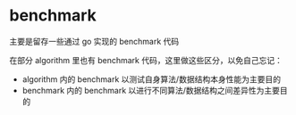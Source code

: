 # benchmark

主要是留存一些通过 go 实现的 benchmark 代码

在部分 algorithm 里也有 benchmark 代码，这里做这些区分，以免自己忘记：

- algorithm 内的 benchmark 以测试自身算法/数据结构本身性能为主要目的
- benchmark 内的 benchmark 以进行不同算法/数据结构之间差异性为主要目的
